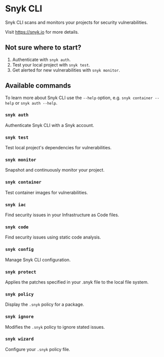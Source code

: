 # Snyk CLI

Snyk CLI scans and monitors your projects for security vulnerabilities.

Visit https://snyk.io for more details.

## Not sure where to start?

1. Authenticate with `snyk auth`.
2. Test your local project with `snyk test`.
3. Get alerted for new vulnerabilities with `snyk monitor`.

## Available commands

To learn more about Snyk CLI use the `--help` option, e.g. `snyk container --help` or `snyk auth --help`.

### `snyk auth`

Authenticate Snyk CLI with a Snyk account.

### `snyk test`

Test local project's dependencies for vulnerabilities.

### `snyk monitor`

Snapshot and continuously monitor your project.

### `snyk container`

Test container images for vulnerabilities.

### `snyk iac`

Find security issues in your Infrastructure as Code files.

### `snyk code`

Find security issues using static code analysis.

### `snyk config`

Manage Snyk CLI configuration.

### `snyk protect`

Applies the patches specified in your .snyk file to the local file system.

### `snyk policy`

Display the `.snyk` policy for a package.

### `snyk ignore`

Modifies the `.snyk` policy to ignore stated issues.

### `snyk wizard`

Configure your `.snyk` policy file.
